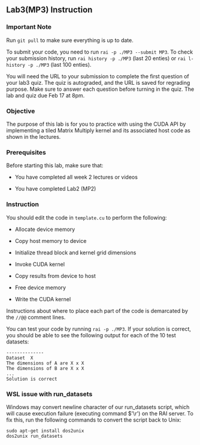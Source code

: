 ## Lab3(MP3) Instruction
### Important Note

Run `git pull` to make sure everything is up to date.

To submit your code, you need to run `rai -p ./MP3 --submit MP3`. To check your submission history, run `rai history -p ./MP3` (last 20 enties) or `rai l-history -p ./MP3` (last 100 enties). 

You will need the URL to your submission to complete the first question of your lab3 quiz. The quiz is autograded, and the URL is saved for regrading purpose. Make sure to answer each question before turning in the quiz. The lab and quiz due Feb 17 at 8pm.

### Objective

The purpose of this lab is for you to practice with using the CUDA API by implementing a tiled Matrix Multiply kernel and its associated host code as shown in the lectures.

### Prerequisites

Before starting this lab, make sure that:

* You have completed all week 2 lectures or videos

* You have completed Lab2 (MP2)

### Instruction

You should edit the code in `template.cu` to perform the following:

* Allocate device memory

* Copy host memory to device

* Initialize thread block and kernel grid dimensions

* Invoke CUDA kernel

* Copy results from device to host

* Free device memory

* Write the CUDA kernel

Instructions about where to place each part of the code is
demarcated by the `//@@` comment lines.

You can test your code by running `rai -p ./MP3`. If your solution is 
correct, you should be able to see the following output for each of 
the 10 test datasets:
```
--------------
Dataset  X
The dimensions of A are X x X
The dimensions of B are X x X
...
Solution is correct
```

### WSL issue with run_datasets

Windows may convert newline character of our run_datasets script, which will cause execution failure (executing command $'\r') on the RAI server. To fix this, run the following commands to convert the script back to Unix:
```
sudo apt-get install dos2unix
dos2unix run_datasets
```
